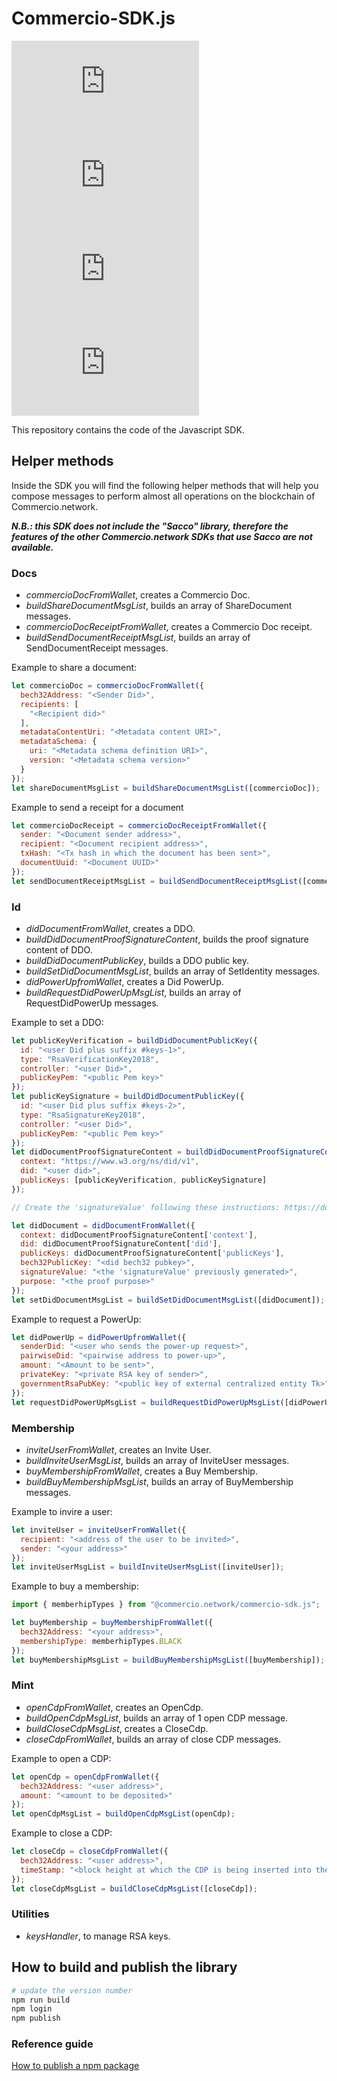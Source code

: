 # Commercio-SDK.js

![GitHub release](https://img.shields.io/github/release/commercionetwork/commercio-sdk.js?include_prereleases)
![GitHub license](https://img.shields.io/github/license/commercionetwork/commercio-sdk.js)
![GitHub top language](https://img.shields.io/github/languages/top/commercionetwork/commercio-sdk.js)
![GitHub code size in bytes](https://img.shields.io/github/languages/code-size/commercionetwork/commercio-sdk.js)

This repository contains the code of the Javascript SDK.

## Helper methods

Inside the SDK you will find the following helper methods that will help you compose messages to perform almost all operations on the blockchain of Commercio.network.

***N.B.: this SDK does not include the "Sacco" library, therefore the features of the other Commercio.network SDKs that use Sacco are not available.***

### Docs

- *commercioDocFromWallet*, creates a Commercio Doc.
- *buildShareDocumentMsgList*, builds an array of ShareDocument messages.
- *commercioDocReceiptFromWallet*, creates a Commercio Doc receipt.
- *buildSendDocumentReceiptMsgList*, builds an array of SendDocumentReceipt messages.

Example to share a document:

```js
let commercioDoc = commercioDocFromWallet({
  bech32Address: "<Sender Did>",
  recipients: [
    "<Recipient did>"
  ],
  metadataContentUri: "<Metadata content URI>",
  metadataSchema: {
    uri: "<Metadata schema definition URI>",
    version: "<Metadata schema version>"
  }
});
let shareDocumentMsgList = buildShareDocumentMsgList([commercioDoc]);
```

Example to send a receipt for a document

```js
let commercioDocReceipt = commercioDocReceiptFromWallet({
  sender: "<Document sender address>",
  recipient: "<Document recipient address>",
  txHash: "<Tx hash in which the document has been sent>",
  documentUuid: "<Document UUID>"
});
let sendDocumentReceiptMsgList = buildSendDocumentReceiptMsgList([commercioDocReceipt]);
```

### Id

- *didDocumentFromWallet*, creates a DDO.
- *buildDidDocumentProofSignatureContent*, builds the proof signature content of DDO.
- *buildDidDocumentPublicKey*, builds a DDO public key.
- *buildSetDidDocumentMsgList*, builds an array of SetIdentity messages.
- *didPowerUpfromWallet*, creates a Did PowerUp.
- *buildRequestDidPowerUpMsgList*, builds an array of RequestDidPowerUp messages.

Example to set a DDO:

```js
let publicKeyVerification = buildDidDocumentPublicKey({
  id: "<user Did plus suffix #keys-1>",
  type: "RsaVerificationKey2018",
  controller: "<user Did>",
  publicKeyPem: "<public Pem key>"
});
let publicKeySignature = buildDidDocumentPublicKey({
  id: "<user Did plus suffix #keys-2>",
  type: "RsaSignatureKey2018",
  controller: "<user Did>",
  publicKeyPem: "<public Pem key>"
});
let didDocumentProofSignatureContent = buildDidDocumentProofSignatureContent({
  context: "https://www.w3.org/ns/did/v1",
  did: "<user did>",
  publicKeys: [publicKeyVerification, publicKeySignature]
});

// Create the 'signatureValue' following these instructions: https://docs.commercio.network/x/id/#associating-a-did-document-to-your-identity

let didDocument = didDocumentFromWallet({
  context: didDocumentProofSignatureContent['context'],
  did: didDocumentProofSignatureContent['did'],
  publicKeys: didDocumentProofSignatureContent['publicKeys'],
  bech32PublicKey: "<did bech32 pubkey>",
  signatureValue: "<the 'signatureValue' previously generated>",
  purpose: "<the proof purpose>"
});
let setDidDocumentMsgList = buildSetDidDocumentMsgList([didDocument]);
```

Example to request a PowerUp:

```js
let didPowerUp = didPowerUpfromWallet({
  senderDid: "<user who sends the power-up request>",
  pairwiseDid: "<pairwise address to power-up>",
  amount: "<Amount to be sent>",
  privateKey: "<private RSA key of sender>",
  governmentRsaPubKey: "<public key of external centralized entity Tk>"
});
let requestDidPowerUpMsgList = buildRequestDidPowerUpMsgList([didPowerUp]);
```

### Membership

- *inviteUserFromWallet*, creates an Invite User.
- *buildInviteUserMsgList*, builds an array of InviteUser messages.
- *buyMembershipFromWallet*, creates a Buy Membership.
- *buildBuyMembershipMsgList*, builds an array of BuyMembership messages.

Example to invire a user:

```js
let inviteUser = inviteUserFromWallet({
  recipient: "<address of the user to be invited>",
  sender: "<your address>"
});
let inviteUserMsgList = buildInviteUserMsgList([inviteUser]);
```

Example to buy a membership:

```js
import { memberhipTypes } from "@commercio.network/commercio-sdk.js";

let buyMembership = buyMembershipFromWallet({
  bech32Address: "<your address>",
  membershipType: memberhipTypes.BLACK
});
let buyMembershipMsgList = buildBuyMembershipMsgList([buyMembership]);
```

### Mint

- *openCdpFromWallet*, creates an OpenCdp.
- *buildOpenCdpMsgList*, builds an array of 1 open CDP message.
- *buildCloseCdpMsgList*, creates a CloseCdp.
- *closeCdpFromWallet*, builds an array of close CDP messages.

Example to open a CDP:

```js
let openCdp = openCdpFromWallet({
  bech32Address: "<user address>",
  amount: "<amount to be deposited>"
});
let openCdpMsgList = buildOpenCdpMsgList(openCdp);
```

Example to close a CDP:

```js
let closeCdp = closeCdpFromWallet({
  bech32Address: "<user address>",
  timeStamp: "<block height at which the CDP is being inserted into the chain>"
});
let closeCdpMsgList = buildCloseCdpMsgList([closeCdp]);
```

### Utilities

- *keysHandler*, to manage RSA keys.

## How to build and publish the library

```sh
# update the version number
npm run build
npm login
npm publish
```

### Reference guide

[How to publish a npm package](https://www.robinwieruch.de/publish-npm-package-node)